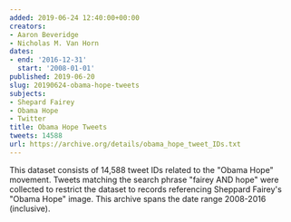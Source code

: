 ```yaml
---
added: 2019-06-24 12:40:00+00:00
creators:
- Aaron Beveridge
- Nicholas M. Van Horn
dates:
- end: '2016-12-31'
  start: '2008-01-01'
published: 2019-06-20
slug: 20190624-obama-hope-tweets
subjects:
- Shepard Fairey
- Obama Hope
- Twitter
title: Obama Hope Tweets
tweets: 14588
url: https://archive.org/details/obama_hope_tweet_IDs.txt
---
```


This dataset consists of 14,588 tweet IDs related to the "Obama Hope"  movement. Tweets matching the search phrase "fairey AND hope" were collected  to restrict the dataset to records referencing Sheppard Fairey's "Obama Hope"  image. This archive spans the date range 2008-2016 (inclusive).
